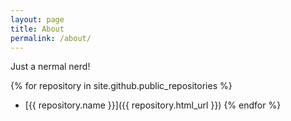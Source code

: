 ```yaml
---
layout: page
title: About
permalink: /about/
---
```


Just a nermal nerd!

{% for repository in site.github.public_repositories %}
  * [{{ repository.name }}]({{ repository.html_url }})
{% endfor %}
